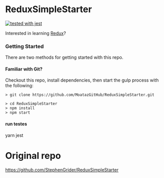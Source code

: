 # ReduxSimpleStarter
[![tested with jest](https://img.shields.io/badge/tested_with-jest-99424f.svg)](https://github.com/facebook/jest)

Interested in learning [Redux](https://www.udemy.com/react-redux/)?

### Getting Started

There are two methods for getting started with this repo.

#### Familiar with Git?
Checkout this repo, install dependencies, then start the gulp process with the following:

```
> git clone https://github.com/MoatazGitHub/ReduxSimpleStarter.git

> cd ReduxSimpleStarter
> npm install
> npm start
```

#### run testes
yarn jest



# Original repo
https://github.com/StephenGrider/ReduxSimpleStarter
